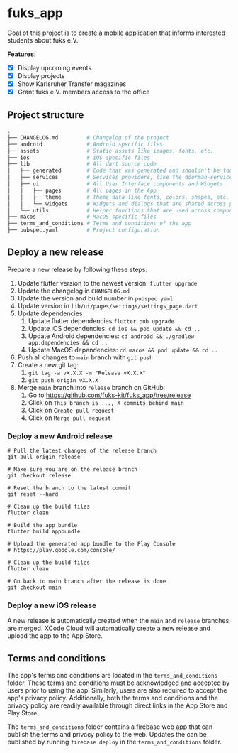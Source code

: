 # fuks_app

Goal of this project is to create a mobile application that informs interested students about fuks
e.V.

**Features:**

- [x] Display upcoming events
- [x] Display projects
- [x] Show Karlsruher Transfer magazines
- [x] Grant fuks e.V. members access to the office

## Project structure

```bash
.
├── CHANGELOG.md         # Changelog of the project
├── android              # Android specific files
├── assets               # Static assets like images, fonts, etc.
├── ios                  # iOS specific files
├── lib                  # All dart source code
│   ├── generated        # Code that was generated and shouldn't be touched!
│   ├── services         # Services providers, like the doorman-service, for UI components
│   ├── ui               # All User Interface components and Widgets
│   │   ├── pages        # All pages in the App
│   │   ├── theme        # Theme data like fonts, colors, shapes, etc.
│   │   └── widgets      # Widgets and dialogs that are shared across pages
│   └── utils            # Helper functions that are used across components
├── macos                # MacOS specific files
├── terms_and_conditions # Terms and conditions of the app
├── pubspec.yaml         # Project configuration

```

## Deploy a new release

Prepare a new release by following these steps:

1. Update flutter version to the newest version: `flutter upgrade`
2. Update the changelog in `CHANGELOG.md`
3. Update the version and build number in `pubspec.yaml`
4. Update version in `lib/ui/pages/settings/settings_page.dart`
5. Update dependencies
    1. Update flutter dependencies:`flutter pub upgrade`
    2. Update iOS dependencies: `cd ios && pod update && cd ..`
    3. Update Android dependencies: `cd android && ./gradlew app:dependencies && cd ..`
    4. Update MacOS dependencies: `cd macos && pod update && cd ..`
6. Push all changes to `main` branch with `git push`
7. Create a new git tag:
    1. `git tag -a vX.X.X -m "Release vX.X.X"`
    2. `git push origin vX.X.X`
8. Merge `main` branch into `release` branch on GitHub:
    1. Go to https://github.com/fuks-kit/fuks_app/tree/release
    2. Click on `This branch is ..., X commits behind main`
    3. Click on `Create pull request`
    4. Click on `Merge pull request`

### Deploy a new Android release

```shell
# Pull the latest changes of the release branch
git pull origin release

# Make sure you are on the release branch
git checkout release

# Reset the branch to the latest commit
git reset --hard

# Clean up the build files
flutter clean

# Build the app bundle
flutter build appbundle

# Upload the generated app bundle to the Play Console
# https://play.google.com/console/

# Clean up the build files
flutter clean

# Go back to main branch after the release is done
git checkout main

```

### Deploy a new iOS release

A new release is automatically created when the `main` and `release` branches are merged. XCode
Cloud will automatically create a new release and upload the app to the App Store.

## Terms and conditions

The app's terms and conditions are located in the `terms_and_conditions` folder. These terms and
conditions must be acknowledged and accepted by users prior to using the app. Similarly, users are
also required to accept the app's privacy policy. Additionally, both the terms and conditions and
the privacy policy are readily available through direct links in the App Store and Play Store.

The `terms_and_conditions` folder contains a firebase web app that can publish the terms and privacy
policy to the web. Updates the can be published by running `firebase deploy` in
the `terms_and_conditions` folder.